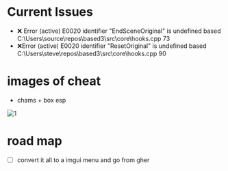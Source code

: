 # Current Issues
- ❌ Error (active)	E0020	identifier "EndSceneOriginal" is undefined	based	C:\Users\\source\repos\based3\src\core\hooks.cpp	73	
- ❌Error (active)	E0020	identifier "ResetOriginal" is undefined	based	C:\Users\steve\\repos\based3\src\core\hooks.cpp	90	

# images of cheat
- chams + box esp

![1](https://media.discordapp.net/attachments/843956305189535775/975563417547046982/unknown.png)

# road map
- [ ] convert it all to a imgui menu and go from gher
